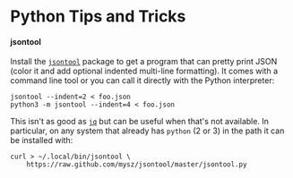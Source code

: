 Python Tips and Tricks
======================

#### jsontool

Install the [`jsontool`] package to get a program that can pretty
print JSON (color it and add optional indented multi-line formatting).
It comes with a command line tool or you can call it directly with the
Python interpreter:

    jsontool --indent=2 < foo.json
    python3 -m jsontool --indent=4 < foo.json

This isn't as good as [`jq`](../jq.md) but can be useful when that's
not available. In particular, on any system that already has `python`
(2 or 3) in the path it can be installed with:

    curl > ~/.local/bin/jsontool \
        https://raw.github.com/mysz/jsontool/master/jsontool.py



[`jsontool`]: https://pypi.python.org/pypi/jsontool/
